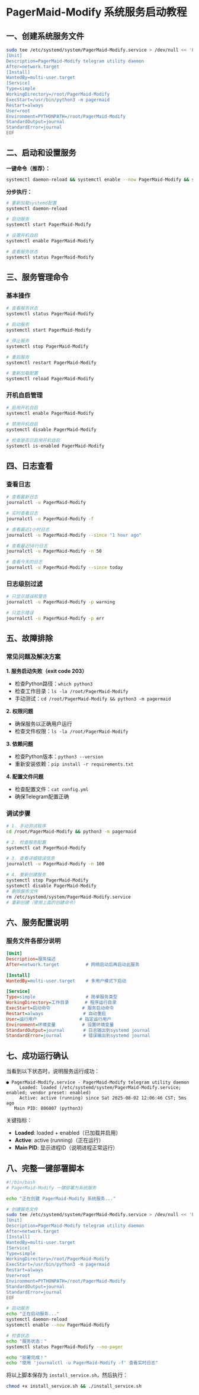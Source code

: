 # PagerMaid-Modify 系统服务启动教程

## 一、创建系统服务文件

```bash
sudo tee /etc/systemd/system/PagerMaid-Modify.service > /dev/null << 'EOF'
[Unit]
Description=PagerMaid-Modify telegram utility daemon
After=network.target
[Install]
WantedBy=multi-user.target
[Service]
Type=simple
WorkingDirectory=/root/PagerMaid-Modify
ExecStart=/usr/bin/python3 -m pagermaid
Restart=always
User=root
Environment=PYTHONPATH=/root/PagerMaid-Modify
StandardOutput=journal
StandardError=journal
EOF
```

## 二、启动和设置服务

**一键命令（推荐）：**
```bash
systemctl daemon-reload && systemctl enable --now PagerMaid-Modify && systemctl status PagerMaid-Modify
```

**分步执行：**
```bash
# 重新加载systemd配置
systemctl daemon-reload

# 启动服务
systemctl start PagerMaid-Modify

# 设置开机自启
systemctl enable PagerMaid-Modify

# 查看服务状态
systemctl status PagerMaid-Modify
```

## 三、服务管理命令

### 基本操作
```bash
# 查看服务状态
systemctl status PagerMaid-Modify

# 启动服务
systemctl start PagerMaid-Modify

# 停止服务
systemctl stop PagerMaid-Modify

# 重启服务
systemctl restart PagerMaid-Modify

# 重新加载配置
systemctl reload PagerMaid-Modify
```

### 开机自启管理
```bash
# 启用开机自启
systemctl enable PagerMaid-Modify

# 禁用开机自启
systemctl disable PagerMaid-Modify

# 检查是否已启用开机自启
systemctl is-enabled PagerMaid-Modify
```

## 四、日志查看

### 查看日志
```bash
# 查看最新日志
journalctl -u PagerMaid-Modify

# 实时查看日志
journalctl -u PagerMaid-Modify -f

# 查看最近1小时日志
journalctl -u PagerMaid-Modify --since "1 hour ago"

# 查看最近50行日志
journalctl -u PagerMaid-Modify -n 50

# 查看今天的日志
journalctl -u PagerMaid-Modify --since today
```

### 日志级别过滤
```bash
# 只显示错误和警告
journalctl -u PagerMaid-Modify -p warning

# 只显示错误
journalctl -u PagerMaid-Modify -p err
```

## 五、故障排除

### 常见问题及解决方案

**1. 服务启动失败（exit code 203）**
- 检查Python路径：`which python3`
- 检查工作目录：`ls -la /root/PagerMaid-Modify`
- 手动测试：`cd /root/PagerMaid-Modify && python3 -m pagermaid`

**2. 权限问题**
- 确保服务以正确用户运行
- 检查文件权限：`ls -la /root/PagerMaid-Modify`

**3. 依赖问题**
- 检查Python版本：`python3 --version`
- 重新安装依赖：`pip install -r requirements.txt`

**4. 配置文件问题**
- 检查配置文件：`cat config.yml`
- 确保Telegram配置正确

### 调试步骤
```bash
# 1. 手动测试程序
cd /root/PagerMaid-Modify && python3 -m pagermaid

# 2. 检查服务配置
systemctl cat PagerMaid-Modify

# 3. 查看详细错误信息
journalctl -u PagerMaid-Modify -n 100

# 4. 重新创建服务
systemctl stop PagerMaid-Modify
systemctl disable PagerMaid-Modify
# 删除服务文件
rm /etc/systemd/system/PagerMaid-Modify.service
# 重新创建（使用上面的创建命令）
```

## 六、服务配置说明

### 服务文件各部分说明
```ini
[Unit]
Description=服务描述
After=network.target          # 网络启动后再启动此服务

[Install]
WantedBy=multi-user.target    # 多用户模式下启动

[Service]
Type=simple                   # 简单服务类型
WorkingDirectory=工作目录      # 程序运行目录
ExecStart=启动命令            # 服务启动命令
Restart=always               # 自动重启
User=运行用户                # 指定运行用户
Environment=环境变量          # 设置环境变量
StandardOutput=journal       # 日志输出到systemd journal
StandardError=journal        # 错误输出到systemd journal
```

## 七、成功运行确认

当看到以下状态时，说明服务运行成功：
```
● PagerMaid-Modify.service - PagerMaid-Modify telegram utility daemon
     Loaded: loaded (/etc/systemd/system/PagerMaid-Modify.service; enabled; vendor preset: enabled)
     Active: active (running) since Sat 2025-08-02 12:06:46 CST; 5ms ago
   Main PID: 806007 (python3)
```

关键指标：
- **Loaded**: loaded + enabled（已加载并启用）
- **Active**: active (running)（正在运行）
- **Main PID**: 显示进程ID（说明进程正常运行）

## 八、完整一键部署脚本

```bash
#!/bin/bash
# PagerMaid-Modify 一键部署为系统服务

echo "正在创建 PagerMaid-Modify 系统服务..."

# 创建服务文件
sudo tee /etc/systemd/system/PagerMaid-Modify.service > /dev/null << 'EOF'
[Unit]
Description=PagerMaid-Modify telegram utility daemon
After=network.target
[Install]
WantedBy=multi-user.target
[Service]
Type=simple
WorkingDirectory=/root/PagerMaid-Modify
ExecStart=/usr/bin/python3 -m pagermaid
Restart=always
User=root
Environment=PYTHONPATH=/root/PagerMaid-Modify
StandardOutput=journal
StandardError=journal
EOF

# 启动服务
echo "正在启动服务..."
systemctl daemon-reload
systemctl enable --now PagerMaid-Modify

# 检查状态
echo "服务状态："
systemctl status PagerMaid-Modify --no-pager

echo "部署完成！"
echo "使用 'journalctl -u PagerMaid-Modify -f' 查看实时日志"
```

将以上脚本保存为 `install_service.sh`，然后执行：
```bash
chmod +x install_service.sh && ./install_service.sh
```